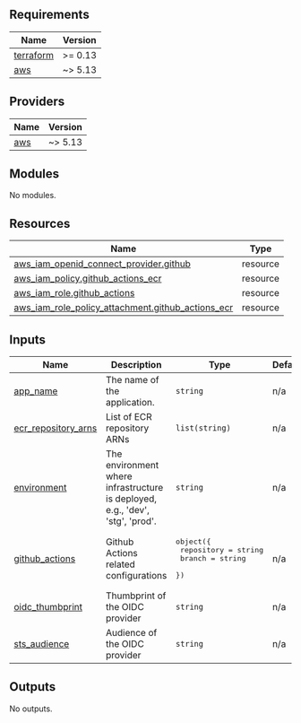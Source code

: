 <!-- BEGIN_TF_DOCS -->
## Requirements

| Name | Version |
|------|---------|
| <a name="requirement_terraform"></a> [terraform](#requirement\_terraform) | >= 0.13 |
| <a name="requirement_aws"></a> [aws](#requirement\_aws) | ~> 5.13 |

## Providers

| Name | Version |
|------|---------|
| <a name="provider_aws"></a> [aws](#provider\_aws) | ~> 5.13 |

## Modules

No modules.

## Resources

| Name | Type |
|------|------|
| [aws_iam_openid_connect_provider.github](https://registry.terraform.io/providers/hashicorp/aws/latest/docs/resources/iam_openid_connect_provider) | resource |
| [aws_iam_policy.github_actions_ecr](https://registry.terraform.io/providers/hashicorp/aws/latest/docs/resources/iam_policy) | resource |
| [aws_iam_role.github_actions](https://registry.terraform.io/providers/hashicorp/aws/latest/docs/resources/iam_role) | resource |
| [aws_iam_role_policy_attachment.github_actions_ecr](https://registry.terraform.io/providers/hashicorp/aws/latest/docs/resources/iam_role_policy_attachment) | resource |

## Inputs

| Name | Description | Type | Default | Required |
|------|-------------|------|---------|:--------:|
| <a name="input_app_name"></a> [app\_name](#input\_app\_name) | The name of the application. | `string` | n/a | yes |
| <a name="input_ecr_repository_arns"></a> [ecr\_repository\_arns](#input\_ecr\_repository\_arns) | List of ECR repository ARNs | `list(string)` | n/a | yes |
| <a name="input_environment"></a> [environment](#input\_environment) | The environment where infrastructure is deployed, e.g., 'dev', 'stg', 'prod'. | `string` | n/a | yes |
| <a name="input_github_actions"></a> [github\_actions](#input\_github\_actions) | Github Actions related configurations | <pre>object({<br>    repository = string<br>    branch     = string<br>  })</pre> | n/a | yes |
| <a name="input_oidc_thumbprint"></a> [oidc\_thumbprint](#input\_oidc\_thumbprint) | Thumbprint of the OIDC provider | `string` | n/a | yes |
| <a name="input_sts_audience"></a> [sts\_audience](#input\_sts\_audience) | Audience of the OIDC provider | `string` | n/a | yes |

## Outputs

No outputs.
<!-- END_TF_DOCS -->
